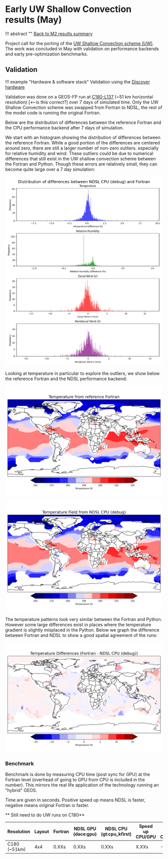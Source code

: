 # Early UW Shallow Convection results (May)

!!! abstract ""
    [Back to M2 results summary](summary.md)

Project call for the porting of the [UW Shallow Convection scheme (UW)](../../../GEOS/components/moist/UW.md). The work was concluded in May with validation on performance backends and early pre-optimization benchmarks.

## Validation

!!! example "Hardware & software stack"
    Validation using the [Discover hardware](./summary.md#hardware)

Validation was done on a GEOS-FP run at [C180-L137](https://geos-esm.github.io/SMT-Nebulae/GEOS/) (~51 km horizontal resolution) [<--is this correct?] over 7 days of simulated time. Only the UW Shallow Convection scheme was swapped from Fortran to NDSL, the rest of the model code is running the original Fortran.

Below are the distribution of differences between the reference Fortran and the CPU performance backend after 7 days of simulation.

We start with an histogram showing the distribution of differences between the reference Fortran. While a good portion of the differences are centered around zero,
there are still a larger number of non-zero outliers. especially for relative humidity and wind. These outliers could be due to numerical differences that still exist in the UW shallow convection scheme between the Fortran and Python. Though these errors are relatively small, they can become quite large over a 7 day simulation:

![Histograms of diagnostic variables differences](../img/UW_hist__debug_v_Fortran__sfc.png)

Looking at temperature in particular to explore the outliers, we show below the reference Fortran and the NDSL performance backend:

![Zonal Wind U Field - Reference Fortran](../img/UW_T_fortran_7days.png)

![Zonal Wind U Field - NDSL GPU (dace:gpu)](../img/UW_T_debug_7days.png)

The temperature patterns look very similar between the Fortran and Python. However some large differences exist in places where the temperature gradient is slightly misplaced in the Python. Below we graph the difference between Fortran and NDSL to show a good spatial agreement of the runs:

![Zonal Wind U Field - NDSL GPU (dace:gpu)](../img/UW_T_diff_7days.png)

### Benchmark

Benchmark is done by measuring CPU time (post sync for GPU) at the Fortran level (overhead of going to GPU from CPU is included in the number). This mirrors the real life application of the technology running an "hybrid" GEOS.

Time are given in seconds. Positive speed up means NDSL is faster, negative means original Fortran is faster.

** Still need to do UW runs on C180**

| Resolution   | Layout | Fortran | NDSL GPU (dace:gpu) | NDSL CPU (gt:cpu_kfirst) | Speed up CPU/GPU | Speed up CPU/CPU |
| ----------   | ------ | ------- | ------------------- | ------------------------ | ---------------- | ---------------- |
| C180 (~51km) | 4x4    | 0.XXs   | 0.XXs               | 0.XXs                    | X.XXx            | -X.XXx           |
